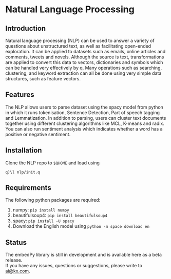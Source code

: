 # Natural Language Processing

## Introduction

Natural language processing (NLP) can be used to answer a variety of questions about unstructured text, as well as facilitating open-ended exploration. It can be applied to datasets such as emails, online articles and comments, tweets and novels. Although the source is text, transformations are applied to convert this data to vectors, dictionaries and symbols which can be handled very effectively by q. Many operations such as searching, clustering, and keyword extraction can all be done using very simple data structures, such as feature vectors.

## Features

The NLP allows users to parse dataset using the spacy model from python in which it runs tokenisation, Sentence Detection, Part of speech tagging and Lemmatization. In addition to parsing, users can cluster text documents together using different clustering algorithms like MCL, K-means and radix. You can also run sentiment analysis which indicates whether a word has a positive or negative sentiment.
    
## Installation

Clone the NLP repo to `$QHOME` and load using
```
q)\l nlp/init.q
```

## Requirements

The following python packages are required:
  1. numpy: ```pip install numpy```
  2. beautifulsoup4: ```pip install beautifulsoup4```
  3. spacy: ```pip install -U spacy```
  4. Download the English model using ```python -m space download en```
  
  ## Status
  
The embedPy library is still in development and is available here as a beta release.  
If you have any issues, questions or suggestions, please write to ai@kx.com.
